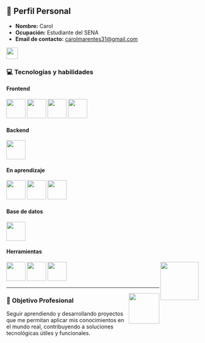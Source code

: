 
## 👤 Perfil Personal

- **Nombre:** Carol 
- **Ocupación:** Estudiante del SENA  
- **Email de contacto:** [carolmarentes31@gmail.com](mailto:carolmarentes31@gmail.com)

 <img src="https://media.giphy.com/media/ObNTw8Uzwy6KQ/giphy.gif" width="30px">

### 💻 Tecnologías y habilidades

#### **Frontend**
<p align="left">
  <img src="https://cdn.jsdelivr.net/gh/devicons/devicon/icons/javascript/javascript-original.svg" width="50"/>
  <img src="https://cdn.jsdelivr.net/gh/devicons/devicon/icons/html5/html5-original.svg" width="50"/>
  <img src="https://cdn.jsdelivr.net/gh/devicons/devicon/icons/css3/css3-original.svg" width="50"/>
  <img src="https://cdn.jsdelivr.net/gh/devicons/devicon/icons/bootstrap/bootstrap-original.svg" width="50"/>

</p>


#### **Backend**
<p align="left">
  <img src="https://cdn.jsdelivr.net/gh/devicons/devicon/icons/php/php-original.svg" width="50"/>
</p> 

#### **En aprendizaje**
<p align="left">
  <img src="https://cdn.jsdelivr.net/gh/devicons/devicon/icons/react/react-original.svg" width="50"/>
  <img src="https://cdn.jsdelivr.net/gh/devicons/devicon/icons/java/java-original.svg" width="50"/>
  <img src="https://cdn.jsdelivr.net/gh/devicons/devicon/icons/spring/spring-original.svg" width="50"/>
</p>

#### **Base de datos**
<p align="left">
  <img src="https://cdn.jsdelivr.net/gh/devicons/devicon/icons/mysql/mysql-original.svg" width="50"/>
</p>  

#### **Herramientas**

 <img src="https://user-images.githubusercontent.com/74038190/226127923-0e8b7792-7b3c-462b-951b-63c96ba1a5af.gif" width="100" align="right">
<p align="left">
  <img src="https://cdn.jsdelivr.net/gh/devicons/devicon/icons/vscode/vscode-original.svg" width="50"/>
  <img src="https://cdn.jsdelivr.net/gh/devicons/devicon/icons/git/git-original.svg" width="50"/>
  <img src="https://cdn.jsdelivr.net/gh/devicons/devicon/icons/github/github-original.svg" width="50"/>

</p>


---

 <img src="https://media.giphy.com/media/VgCDAzcKvsR6OM0uWg/giphy.gif" width="80" align="right">
 
### 🌟 Objetivo Profesional

 Seguir aprendiendo y desarrollando proyectos que me permitan aplicar mis conocimientos en el mundo real, contribuyendo a soluciones tecnológicas útiles y funcionales.
